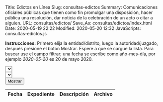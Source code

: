 Title: Edictos en Línea
Slug: consultas-edictos
Summary: Comunicaciones oficiales públicas que tienen como fin promulgar una disposición, hacer pública una resolución, dar noticia de la celebración de un acto o citar a alguien.
URL: consultas/edictos/
Save_As: consultas/edictos/index.html
Date: 2020-05-19 22:22
Modified: 2020-05-20 12:32
JavaScripts: consultas-edictos.js


**Instrucciones:** Primero elija la entidad/distrito, luego la autoridad/juzgado, después presione el botón Mostrar. Espere a que se cargue la lista. Para buscar use el campo filtrar; una fecha se escribe como año-mes-día, por ejemplo _2020-05-20_ es 20 de mayo 2020.

<div id="elegirEdictos" class="form-row mb-3">
<div class="col"><select id="distritoSelect"></select></div>
<div class="col"><select id="autoridadSelect"></select></div>
<div class="col"><button id="mostrarButton" type="button" class="btn btn-primary">Mostrar</button></div>
</div>

<table id="listaEdictos" class="table" style="width:100%">
<thead>
<th>Fecha</th>
<th>Expediente</th>
<th>Descripción</th>
<th>Archivo</th>
</thead>
</table>
